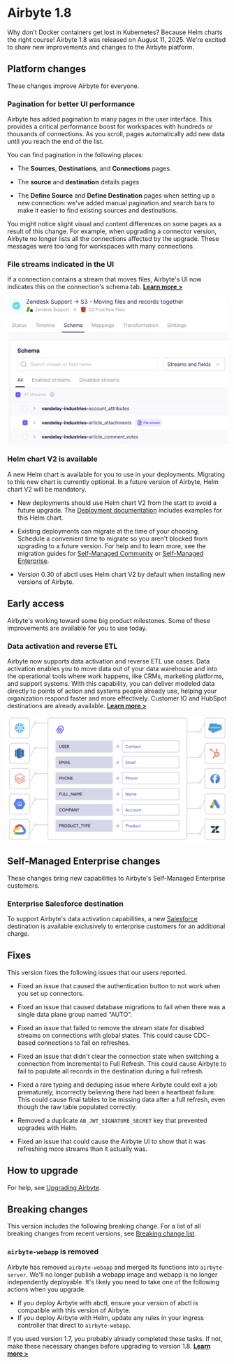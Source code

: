 # Airbyte 1.8

Why don't Docker containers get lost in Kubernetes? Because Helm charts the right course! Airbyte 1.8 was released on August 11, 2025. We're excited to share new improvements and changes to the Airbyte platform.

## Platform changes

These changes improve Airbyte for everyone.

### Pagination for better UI performance

Airbyte has added pagination to many pages in the user interface. This provides a critical performance boost for workspaces with hundreds or thousands of connections. As you scroll, pages automatically add new data until you reach the end of the list. 

<Arcade id="MzPzDliaqgyf2NmlmSWy" title="" paddingBottom="calc(60% + 0px)" />

You can find pagination in the following places:

- The **Sources**, **Destinations**, and **Connections** pages.

- The **source** and **destination** details pages

- The **Define Source** and **Define Destination** pages when setting up a new connection: we've added manual pagination and search bars to make it easier to find existing sources and destinations.

You might notice slight visual and content differences on some pages as a result of this change. For example, when upgrading a connector version, Airbyte no longer lists all the connections affected by the upgrade. These messages were too long for workspaces with many connections.

### File streams indicated in the UI

If a connection contains a stream that moves files, Airbyte's UI now indicates this on the connection's schema tab. [**Learn more&nbsp;>**](/platform/next/using-airbyte/sync-files-and-records)

![Files and records moving](../platform/using-airbyte/assets/file-based-stream.png)

### Helm chart V2 is available

A new Helm chart is available for you to use in your deployments. Migrating to this new chart is currently optional. In a future version of Airbyte, Helm chart V2 will be mandatory.

- New deployments should use Helm chart V2 from the start to avoid a future upgrade. The [Deployment documentation](/platform/next/deploying-airbyte/) includes examples for this Helm chart.

- Existing deployments can migrate at the time of your choosing. Schedule a convenient time to migrate so you aren't blocked from upgrading to a future version. For help and to learn more, see the migration guides for [Self-Managed Community](#) or [Self-Managed Enterprise](#).

- Version 0.30 of abctl uses Helm chart V2 by default when installing new versions of Airbyte.

## Early access

Airbyte's working toward some big product milestones. Some of these improvements are available for you to use today.

### Data activation and reverse ETL

Airbyte now supports data activation and reverse ETL use cases. Data activation enables you to move data out of your data warehouse and into the operational tools where work happens, like CRMs, marketing platforms, and support systems. With this capability, you can deliver modeled data directly to points of action and systems people already use, helping your organization respond faster and more effectively. Customer IO and HubSpot destinations are already available. [**Learn more&nbsp;>**](/platform/next/move-data/elt-data-activation)

![Conceptual diagram showing data moving from a source, fields being mapped, and then moving to a destination](../platform/move-data/assets/data-activation-concept.png)

## Self-Managed Enterprise changes

These changes bring new capabilities to Airbyte's Self-Managed Enterprise customers.

### Enterprise Salesforce destination

To support Airbyte's data activation capabilities, a new [Salesforce](../integrations/enterprise-connectors/destination-salesforce) destination is available exclusively to enterprise customers for an additional charge.

## Fixes

This version fixes the following issues that our users reported.

- Fixed an issue that caused the authentication button to not work when you set up connectors.

- Fixed an issue that caused database migrations to fail when there was a single data plane group named "AUTO".

- Fixed an issue that failed to remove the stream state for disabled streams on connections with global states. This could cause CDC-based connections to fail on refreshes.

- Fixed an issue that didn't clear the connection state when switching a connection from Incremental to Full Refresh. This could cause Airbyte to fail to populate all records in the destination during a full refresh.

- Fixed a rare typing and deduping issue where Airbyte could exit a job prematurely, incorrectly believing there had been a heartbeat failure. This could cause final tables to be missing data after a full refresh, even though the raw table populated correctly.

- Removed a duplicate `AB_JWT_SIGNATURE_SECRET` key that prevented upgrades with Helm.

- Fixed an issue that could cause the Airbyte UI to show that it was refreshing more streams than it actually was.

## How to upgrade

For help, see [Upgrading Airbyte](/platform/operator-guides/upgrading-airbyte).

## Breaking changes

This version includes the following breaking change. For a list of all breaking changes from recent versions, see [Breaking change list](breaking-changes).

### `airbyte-webapp` is removed

Airbyte has removed `airbyte-webapp` and merged its functions into `airbyte-server`. We'll no longer publish a webapp image and webapp is no longer independently deployable. It's likely you need to take one of the following actions when you upgrade.

- If you deploy Airbyte with abctl, ensure your version of abctl is compatible with this version of Airbyte.
- If you deploy Airbyte with Helm, update any rules in your ingress controller that direct to `airbyte-webapp`.

If you used version 1.7, you probably already completed these tasks. If not, make these necessary changes before upgrading to version 1.8. [**Learn more&nbsp;>**](/platform/next/deploying-airbyte/integrations/ingress-1-7)

